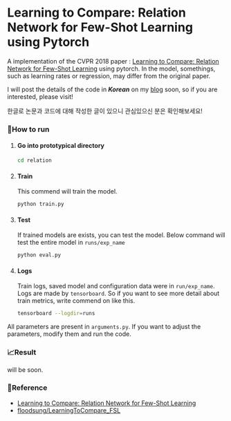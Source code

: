 # Learning to Compare: Relation Network for Few-Shot Learning using Pytorch

A implementation of the CVPR 2018 paper : [Learning to Compare: Relation Network for Few-Shot Learning](https://arxiv.org/pdf/1711.06025.pdf) using pytorch. In the model, somethings, such as learning rates or regression, may differ from the original paper.

I will post the details of the code in ***Korean*** on my [blog]() soon, so if you are interested, please visit!

한글로 논문과 코드에 대해 작성한 글이 있으니 관심있으신 분은 확인해보세요!

### 🚀How to run

1. #### Go into prototypical directory

   ```bash
   cd relation
   ```

2. #### Train

   This commend will train the model.

   ```bash
   python train.py
   ```

3. #### Test

   If trained models are exists, you can test the model. Below command will test the entire model in `runs/exp_name` 

   ```bash
   python eval.py
   ```
   
4. #### Logs

   Train logs, saved model and configuration data were in `run/exp_name`. Logs are made by `tensorboard`. So if you want to see more detail about train metrics, write commend on like this.

   ```bash
   tensorboard --logdir=runs
   ```

   

All parameters are present in `arguments.py`. If you want to adjust the parameters, modify them and run the code.

### 📈Result

will be soon.



### 📌Reference

* [Learning to Compare: Relation Network for Few-Shot Learning](https://arxiv.org/pdf/1711.06025.pdf)
* [floodsung/LearningToCompare_FSL](https://github.com/floodsung/LearningToCompare_FSL)

